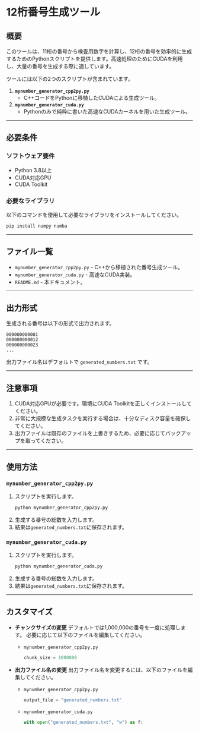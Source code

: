 # 12桁番号生成ツール

## 概要
このツールは、11桁の番号から検査用数字を計算し、12桁の番号を効率的に生成するためのPythonスクリプトを提供します。高速処理のためにCUDAを利用し、大量の番号を生成する際に適しています。

ツールには以下の2つのスクリプトが含まれています。

1. **`mynumber_generator_cpp2py.py`**
   - C++コードをPythonに移植したCUDAによる生成ツール。
2. **`mynumber_generator_cuda.py`**
   - Pythonのみで純粋に書いた高速なCUDAカーネルを用いた生成ツール。

---

## 必要条件

### ソフトウェア要件
- Python 3.8以上
- CUDA対応GPU
- CUDA Toolkit

### 必要なライブラリ
以下のコマンドを使用して必要なライブラリをインストールしてください。

```bash
pip install numpy numba
```

---

## ファイル一覧

- `mynumber_generator_cpp2py.py` - C++から移植された番号生成ツール。
- `mynumber_generator_cuda.py` - 高速なCUDA実装。
- `README.md` - 本ドキュメント。

---

## 出力形式
生成される番号は以下の形式で出力されます。

```
000000000001
000000000012
000000000023
...
```

出力ファイル名はデフォルトで `generated_numbers.txt` です。

---

## 注意事項

1. CUDA対応GPUが必要です。環境にCUDA Toolkitを正しくインストールしてください。
2. 非常に大規模な生成タスクを実行する場合は、十分なディスク容量を確保してください。
3. 出力ファイルは既存のファイルを上書きするため、必要に応じてバックアップを取ってください。

---

## 使用方法

### `mynumber_generator_cpp2py.py`

1. スクリプトを実行します。
   ```bash
   python mynumber_generator_cpp2py.py
   ```
2. 生成する番号の総数を入力します。
3. 結果は`generated_numbers.txt`に保存されます。

### `mynumber_generator_cuda.py`

1. スクリプトを実行します。
   ```bash
   python mynumber_generator_cuda.py
   ```
2. 生成する番号の総数を入力します。
3. 結果は`generated_numbers.txt`に保存されます。

---

## カスタマイズ

- **チャンクサイズの変更**
  デフォルトでは1,000,000の番号を一度に処理します。
  必要に応じて以下のファイルを編集してください。

  - `mynumber_generator_cpp2py.py`
    ```python
    chunk_size = 1000000
    ```

- **出力ファイル名の変更**
  出力ファイル名を変更するには、以下のファイルを編集してください。

  - `mynumber_generator_cpp2py.py`
    ```python
    output_file = "generated_numbers.txt"
    ```

  - `mynumber_generator_cuda.py`
    ```python
    with open("generated_numbers.txt", "w") as f:
    ```


